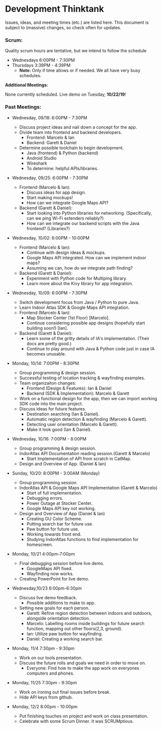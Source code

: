 # Development Thinktank

Issues, ideas, and meeting times (etc.) are listed here. This document is subject to (massive) changes, so check often for updates.

### Scrum:

Quality scrum hours are tentative, but we intend to follow the schedule

* Wednesdays 6:00PM - 7:30PM
* Thursdays 3:39PM - 4:39PM
	- **Note:** Only if time allows or if needed. We all have very busy schedules.

**Additional Meetings:**

None currently scheduled. Live demo on Tuesday, __10/22/19__!

### Past Meetings:

* Wednesday, 09/18: 6:00PM - 7:30PM
	- Discuss project ideas and nail down a concept for the app.
	- Divide team into frontend and backend developers.
		+ Frontend: Marcelo & Ian
		+ Backend: Garett & Daniel
	- Determine possible toolchain to begin development.
		+ Java (frontend) & Python (backend)
		+ Android Studio
		+ Wireshark
		+ To determine: helpful APIs/libraries.

* Wednesday, 09/25: 6:00PM - 7:30PM
	- Frontend (Marcelo & Ian):
		+ Discuss ideas for app design.
		+ Start making mockups!
		+ How can we integrate Google Maps API?
	- Backend (Garett & Daniel):
		+ Start looking into Python libraries for networking. (Specifically, can we ping Wi-Fi extenders reliably?)
		+ How can we integrate our backend scripts with the Java frontend? (Libraries?)

* Wednesday, 10/02: 6:00PM - 10:00PM
	- Frontend (Marcelo & Ian):
		+ Continue with design ideas & mockups.
		+ Google Maps API integrated. How can we implement indoor maps?
		+ Assuming we can, how do we integrate path finding?
	- Backend (Garett & Daniel):
		+ Experiment with Python code for Multiping library.
		+ Learn more about the Kivy library for app integration.

* Wednesday, 10/09: 6:00PM - 7:30PM
	- Switch development focus from Java / Python to pure Java.
	- Learn Indoor Atlas SDK & Google Maps API integration.
	- Frontend (Marcelo & Ian):
		+ Map Stocker Center (1st Floor) [Marcelo].
		+ Continue considering possible app designs (hopefully start building soon!) [Ian].
	- Backend (Garett & Daniel):
		+ Learn some of the gritty details of IA's implementation. (Their docs are pretty good.)
		+ Continue to play around with Java & Python code just in case IA becomes unusable.

* Monday, 10/14: 7:00PM - 8:30PM
	- Group programming & design session.
	- Successful testing of location tracking & wayfinding examples.
	- Team organizaiton changes:
		+ Frontend (Design & Features): Ian & Daniel
		+ Backend (SDK & Implementation): Marcelo & Garett
	- Work on a functional design for the app, then we can import working SDK code into the main project.
	- Discuss ideas for future features.
		+ Destination searching (Ian & Daniel).
		+ Automatic region detection & wayfinding (Marcelo & Garett).
		+ Detecting user orientation (Marcelo & Garett).
		+ Make it look good (Ian & Daniel).

* Wednesday, 10/16: 7:00PM - 8:00PM
	- Group programming & design session.
	- IndorAtlas API Documentation reading session.(Garett & Marcelo)
		+ Start Implementation of API from scratch in CatMap.
	- Design and Overview of App. (Daniel & Ian)

* Sunday, 10/20: 8:00PM - 3:00AM (Monday)
	- Group programming session.
	- IndorAtlas API & Google Maps API Implementation (Garett & Marcelo)
		+ Start of full implementation.
		+ Debugging errors.
		+ Power Outage at Stocker Center.
		+ Google Maps API key not working.
	- Design and Overview of App (Daniel & Ian)
		+ Creating OU Color Scheme.
		+ Putting search bar for future use.
		+ Paw button for future use.
		+ Working towards front end.
		+ Studying IndorAtlas functions to find implementation for  homescreen.

* Monday, 10/21 4:00pm-7:00pm
	- Final debugging session before live demo.
		+ GoogleMaps API fixed.
		+ Wayfinding now works.
	- Creating PowerPoint for live demo.

* Wednesday,10/23 6:00pm-6:30pm
	- Discuss live demo feedback.
		+ Possible additions to make to app.
	- Setting new goals for each person.
		+ Garett: Refine region detection between indoors and outdoors, alongside orientation detection.
		+ Marcelo: Labelling rooms inside buildings for future search function, mapping out other floors(2,3, ground).
		+ Ian: Utilize paw button for wayfinding.
		+ Daniel: Creating a working search bar.

* Monday, 11/4 7:30pm - 9:30pm
	- Work on our tools presentation.
	- Discuss the future rolls and goals we need in order to move on.
		+ Everyone: Find how to make the app work on everyones computers and phones.

* Monday, 11/25 7:30pm - 9:30pm
	- Work on ironing out final issues before break.
	- Hide API keys from github.

* Monday, 12/2 8:00pm - 10:00pm
	- Put finishing touches on project and work on class presentation.
	- Celebrate with some Scrum Dinner. It was SCRUMptious.
